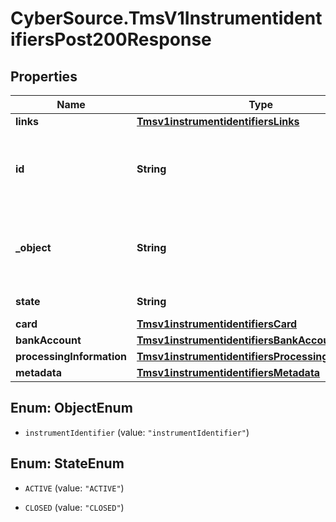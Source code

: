 # CyberSource.TmsV1InstrumentidentifiersPost200Response

## Properties
Name | Type | Description | Notes
------------ | ------------- | ------------- | -------------
**links** | [**Tmsv1instrumentidentifiersLinks**](Tmsv1instrumentidentifiersLinks.md) |  | [optional] 
**id** | **String** | Unique identification number assigned by CyberSource to the submitted request. | [optional] 
**_object** | **String** | Describes type of token. For example: customer, paymentInstrument or instrumentIdentifier. | [optional] 
**state** | **String** | Current state of the token. | [optional] 
**card** | [**Tmsv1instrumentidentifiersCard**](Tmsv1instrumentidentifiersCard.md) |  | [optional] 
**bankAccount** | [**Tmsv1instrumentidentifiersBankAccount**](Tmsv1instrumentidentifiersBankAccount.md) |  | [optional] 
**processingInformation** | [**Tmsv1instrumentidentifiersProcessingInformation**](Tmsv1instrumentidentifiersProcessingInformation.md) |  | [optional] 
**metadata** | [**Tmsv1instrumentidentifiersMetadata**](Tmsv1instrumentidentifiersMetadata.md) |  | [optional] 


<a name="ObjectEnum"></a>
## Enum: ObjectEnum


* `instrumentIdentifier` (value: `"instrumentIdentifier"`)




<a name="StateEnum"></a>
## Enum: StateEnum


* `ACTIVE` (value: `"ACTIVE"`)

* `CLOSED` (value: `"CLOSED"`)




